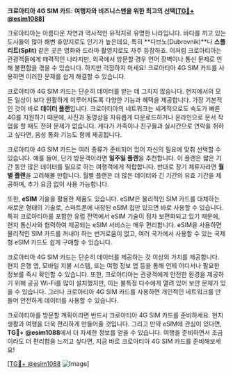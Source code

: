 **크로아티아 4G SIM 카드: 여행자와 비즈니스맨을 위한 최고의 선택[[TG💪+ @esim1088](https://t.me/s/esim1088)]**

크로아티아는 아름다운 자연과 역사적인 유적지로 유명한 나라입니다. 바다를 끼고 있는 도시들이 많아 해변 휴양지로도 인기가 높은데요, 특히 **디브노(Dubrovnik)**나 **스플리트(Split)** 같은 곳은 영화와 드라마 촬영지로도 자주 등장하죠. 이처럼 크로아티아는 관광객들에게 매력적인 나라지만, 외국에서 방문할 경우 언어 장벽이나 통신 문제로 인해 불편함을 겪을 수 있습니다. 하지만 걱정하지 마세요! 크로아티아 4G SIM 카드를 사용하면 이러한 문제를 쉽게 해결할 수 있습니다.

크로아티아 4G SIM 카드는 단순히 데이터를 받는 데 그치지 않습니다. 현지에서의 모든 일상이 보다 원활하게 이루어지도록 다양한 기능과 혜택을 제공합니다. 가장 기본적인 것이 바로 **데이터 플랜**입니다. 크로아티아의 네트워크는 세계적으로도 속도가 빠른 4G를 지원하기 때문에, 사진과 동영상을 자유롭게 다운로드하거나 온라인으로 문서 작업을 할 때도 전혀 문제가 없습니다. 게다가 가족이나 친구들과 실시간으로 연락을 취하고 싶다면, 음성 통화 기능도 함께 제공됩니다.

크로아티아 4G SIM 카드는 여러 종류가 준비되어 있어 자신의 필요에 맞춰 선택할 수 있습니다. 예를 들어, 단기 방문객이라면 **일주일 플랜**을 추천합니다. 이 플랜은 짧은 기간 동안 많은 데이터를 필요로 하는 여행객에게 적합합니다. 반대로 장기 체류자라면 **월별 플랜**을 고려해볼 만합니다. 월별 플랜은 더 많은 데이터와 긴 기간의 유효 기간을 제공하며, 추가 요금 없이 사용 가능합니다.

또한, **eSIM** 기술을 활용한 제품도 있습니다. eSIM은 물리적인 SIM 카드를 대체하는 새로운 형태의 기술로, 스마트폰에 내장된 eSIM 칩만 있으면 바로 사용할 수 있습니다. 특히 크로아티아를 포함한 유럽 전역에서 eSIM 기술이 점차 보편화되고 있기 때문에, 현지 통신사와 협력하여 제공되는 eSIM 서비스는 매우 편리합니다. eSIM을 사용하면 물리적인 SIM 카드를 꺼내야 하는 번거로움이 없고, 여러 국가에서 사용할 수 있는 국제형 eSIM 카드도 쉽게 구매할 수 있습니다.

크로아티아 4G SIM 카드는 단순히 데이터를 제공하는 것 이상의 가치를 제공합니다. 현지 은행 앱, 모바일 지불 시스템, 또는 여행 정보 앱 등을 통해 언제 어디서나 필요한 정보를 즉시 확인할 수 있습니다. 또한, 크로아티아는 관광객에게 안전한 환경을 제공하기 위해 공공 Wi-Fi를 많이 설치했지만, 이는 불특정 다수에게 열려 있어 보안 문제가 있을 수 있습니다. 그러나 크로아티아 4G SIM 카드를 사용하면 개인적인 네트워크를 만들어 안전하게 데이터를 사용할 수 있습니다.

크로아티아를 방문할 계획이라면 반드시 크로아티아 4G SIM 카드를 준비하세요. 현지 생활과 여행을 더욱 편리하게 만들어줄 것입니다. 그리고 만약 eSIM에 관심이 있다면, **TG💪+ @esim1088**에서 더 자세한 정보를 얻을 수 있습니다. 여행을 준비하면서 조금이라도 더 편리함을 느끼고 싶다면, 지금 바로 크로아티아 4G SIM 카드를 준비해보세요!

[[TG💪+ @esim1088](https://t.me/s/esim1088) ![Image](https://i.postimg.cc/Y0z9fWf4/image.png)]